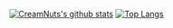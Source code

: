 [![CreamNuts's github stats](https://github-readme-stats.vercel.app/api?username=CreamNuts&show_icons=true&hide_border=true)](https://github.com/CreamNuts)
[![Top Langs](https://github-readme-stats.vercel.app/api/top-langs/?username=CreamNuts&layout=compact)](https://github.com/CreamNuts)

<!--
### Hi there 👋

**CreamNuts/CreamNuts** is a ✨ _special_ ✨ repository because its `README.md` (this file) appears on your GitHub profile.

Here are some ideas to get you started:

- 🔭 I’m currently working on ...
- 🌱 I’m currently learning ...
- 👯 I’m looking to collaborate on ...
- 🤔 I’m looking for help with ...
- 💬 Ask me about ...
- 📫 How to reach me: ...
- 😄 Pronouns: ...
- ⚡ Fun fact: ...
-->
